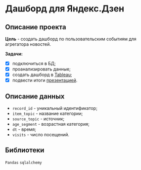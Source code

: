 # Дашборд для Яндекс.Дзен
## Описание проекта


**Цель** - создать дашборд по пользовательским событиям для агрегатора новостей.

**Задачи:**

 * [X] подключиться в БД;
 * [X] проанализировать данные;
 * [X] создать дашборд в [Tableau](https://public.tableau.com/app/profile/po.hardy/viz/dash_visits_d/Dashboard1?publish=yes);
 * [X] подвести итоги [презентацией](https://clck.ru/32GMKt).
 
## Описание данных

 * `record_id` - уникальный идентификатор;
 * `item_topic`	- название категории;
 * `source_topic` - источник;
 * `age_segment`	- возрастная категория;
 * `dt`	- время;
 * `visits` - число посещений.

## Библиотеки
`Pandas` `sqlalchemy`
